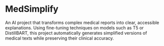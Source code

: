 # MedSimplify
An AI project that transforms complex medical reports into clear, accessible explanations. Using fine-tuning techniques on models such as T5 or DistillBART, this project automatically generates simplified versions of medical texts while preserving their clinical accuracy.
